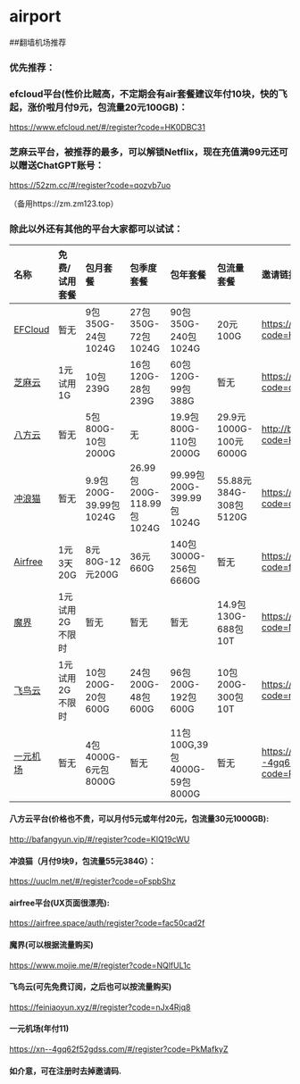 # airport
##翻墙机场推荐

### 优先推荐：
### efcloud平台(性价比贼高，不定期会有air套餐建议年付10块，快的飞起，涨价啦月付9元，包流量20元100GB)：
https://www.efcloud.net/#/register?code=HK0DBC31

### 芝麻云平台，被推荐的最多，可以解锁Netflix，现在充值满99元还可以赠送ChatGPT账号：
https://52zm.cc/#/register?code=qozvb7uo

（备用https://zm.zm123.top）

### 除此以外还有其他的平台大家都可以试试：

| 名称 | 免费/试用套餐 | 包月套餐 | 包季度套餐 | 包年套餐 | 包流量套餐 | 邀请链接 | 优惠码 |
| :----- | :----- | :----- | :----- | :----- | :----- | :----- | :-----|
| [EFCloud](https://www.efcloud.net/#/register?code=HK0DBC31) | 暂无 | 9包350G-24包1024G | 27包350G-72包1024G | 90包350G-240包1024G | 20元100G | https://www.efcloud.net/#/register?code=HK0DBC31 | 无 |
| [芝麻云](https://52zm.cc/#/register?code=qozvb7uo) | 1元试用1G | 10包239G | 16包120G-28包239G | 60包120G-99包388G | 暂无 | https://52zm.cc/#/register?code=qozvb7uo | 无 |
| [八方云](http://bafangyun.vip/#/register?code=KlQ19cWU) | 暂无 | 5包800G-10包2000G | 无 | 19.9包800G-110包2000G | 29.9元1000G-100元6000G | http://bafangyun.vip/#/register?code=KlQ19cWU | bafang |
| [冲浪猫](https://uuclm.net/#/register?code=oFspbShz) | 暂无 | 9.9包200G-39.99包1024G | 26.99包200G-118.99包1024G | 99.99包200G-399.99包1024G | 55.88元384G-308包5120G | https://uuclm.net/#/register?code=oFspbShz | 无 |
| [Airfree](https://airfree.space/auth/register?code=fac50cad2f) | 1元3天20G | 8元80G-12元200G | 36元660G | 140包3000G-256包6660G | 暂无 | https://airfree.space/auth/register?code=fac50cad2f | 85OFF91b22a25 |
| [魔界](https://www.mojie.me/#/register?code=NQlfUL1c) | 1元试用2G不限时 | 暂无 | 暂无 | 暂无 | 14.9包130G-688包10T | https://www.mojie.me/#/register?code=NQlfUL1c | 无 |
| [飞鸟云](https://feiniaoyun.xyz/#/register?code=nJx4Rjq8) | 1元试用2G不限时 | 10包200G-20包600G | 24包200G-48包600G | 96包200G-192包600G | 10包200G-300包10T | https://feiniaoyun.xyz/#/register?code=nJx4Rjq8 | 无 |
| [一元机场](https://xn--4gq62f52gdss.com/#/register?code=PkMafkyZ) | 暂无 | 4包4000G-6元包8000G | 暂无 | 11包100G,39包4000G-59包8000G | 暂无 | https://xn--4gq62f52gdss.com/#/register?code=PkMafkyZ | 无 |

#### 八方云平台(价格也不贵，可以月付5元或年付20元，包流量30元1000GB):
http://bafangyun.vip/#/register?code=KlQ19cWU
#### 冲浪猫（月付9块9，包流量55元384G）：
https://uuclm.net/#/register?code=oFspbShz
#### airfree平台(UX页面很漂亮):
https://airfree.space/auth/register?code=fac50cad2f
#### 魔界(可以根据流量购买)
https://www.mojie.me/#/register?code=NQlfUL1c
#### 飞鸟云(可先免费订阅，之后也可以按流量购买)
https://feiniaoyun.xyz/#/register?code=nJx4Rjq8
#### 一元机场(年付11)
https://xn--4gq62f52gdss.com/#/register?code=PkMafkyZ
#### 如介意，可在注册时去掉邀请码.

